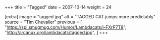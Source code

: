 +++
title = "Tagged"
date = 2007-10-14
weight = 24

[extra]
image = "tagged.jpg"
alt = "TAGGED CAT jumps more predictably"
source = "Tim Chevalier"
previous = [
  "https://spl.smugmug.com/Humor/Lambdacats/i-FXrP7T8",
  "http://arcanux.org/lambdacats/tagged.jpg",
]
+++
